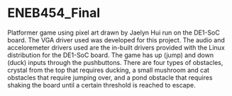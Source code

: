 # ENEB454_Final

Platformer game using pixel art drawn by Jaelyn Hui run on the DE1-SoC board. The VGA driver used was developed for this project. The audio and acceloremeter drivers used are the in-built drivers provided with the Linux distribution for the DE1-SoC board. The game has up (jump) and down (duck) inputs through the pushbuttons. There are four types of obstacles, crystal from the top that requires ducking, a small mushroom and cat obstacles that require jumping over, and a pond obstacle that requires shaking the board until a certain threshold is reached to escape. 
